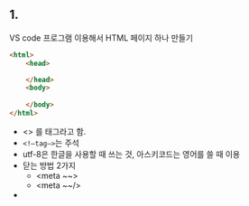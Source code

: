 ## 1.
VS code 프로그램 이용해서 HTML 페이지 하나 만들기

```html
<html>
    <head>

    </head>
    <body>
        
    </body>
</html>
```

- <> 를 태그라고 함.
- `<!—tag—>`는 주석
- utf-8은 한글을 사용할 때 쓰는 것, 아스키코드는 영어를 쓸 때 이용
- 닫는 방법 2가지
    - <meta ~~> <meta/>
    - <meta ~~/>
- <title>~~<title/> → 제목
- 테스트 하는 방법
    - open preview
- Web browser ↔ HTML ↔ Web server
- 127.0.0.1 은 본인의 IP주소 그 뒤에 5500은 번지수

## 2.
**Heading 이해하기**

굵은 글씨로 적고 싶다면 이용하는 것

```html
<html>
    <head>

    </head>
    <body>
        <!--heading h1, h2, --- h6 -->
        <h1>H1입니다.</h1>
        <h2>H2입니다.</h2>
        <h3>H3입니다.</h3>
        <h4>H4입니다.</h4>
        <h5>H5입니다.</h5>
        <h6>H6입니다.</h6>
    </body>
</html>
```

![Untitled](https://s3-us-west-2.amazonaws.com/secure.notion-static.com/7d289f86-4b3f-4f5a-841c-41c751a24fd9/Untitled.png)

---

Link 태그(anchor tag의 attribute, href(hypertext reference))

누르면 링크로 연결되는 것을 만들고 싶다면 이용.

```html
<a href="https://www.google.co.kr"> 구글 </a>
```

---

입력창 만들기

```html
<input type ="text"/>
```

![Untitled](https://s3-us-west-2.amazonaws.com/secure.notion-static.com/81d9dfe5-7cfa-4f5a-82f5-d6aa7ae89b99/Untitled.png)

---

버튼 만들기

```html
<button> 가입, 가자 </button>
```

- input과 button은 줄바꿈이 없다.

![Untitled](https://s3-us-west-2.amazonaws.com/secure.notion-static.com/842d333c-13b1-45ee-a2f9-9e78f02fff94/Untitled.png)

---
